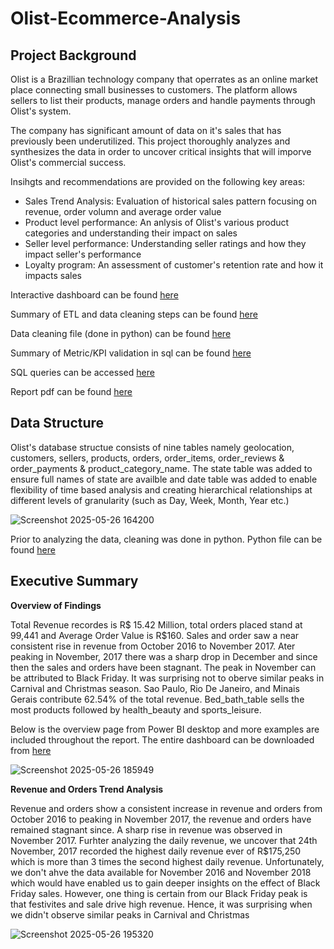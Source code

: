 # Olist-Ecommerce-Analysis

## Project Background
Olist is a Brazillian technology company that operrates as an online market place connecting small businesses to customers. The platform allows sellers to list their products, manage orders and handle payments through Olist's system.

The company has significant amount of data on it's sales that has previously been underutilized. This project thoroughly analyzes and synthesizes the data in order to uncover critical insights that will imporve Olist's commercial success.

Insihgts and recommendations are provided on the following key areas:

- Sales Trend Analysis: Evaluation of historical sales pattern focusing on revenue, order volumn and average order value
- Product level performance: An anlysis of Olist's various product categories and understanding their impact on sales
- Seller level performance: Understanding seller ratings and how they impact seller's performance
- Loyalty program: An assessment of customer's retention rate and how it impacts sales

Interactive dashboard can be found [here](Olist.pbix)

Summary of ETL and data cleaning steps can be found [here](ETL_and_data_cleaning_steps.pdf)

Data cleaning file (done in python) can be found [here](Data_Cleaning_Pandas.ipynb)

Summary of Metric/KPI validation in sql can be found [here](Data_metric_validation.pdf)

SQL queries can be accessed [here](Sql_validation.sql)

Report pdf can be found [here](Olist_report.pdf)


## Data Structure

Olist's database structue consists of nine tables namely geolocation, customers, sellers, products, orders, order_items, order_reviews & order_payments & product_category_name. The state table was added to ensure full names of state are availble and date table was added to enable flexibility of time based analysis and creating hierarchical relationships at different levels of granularity (such as Day, Week, Month, Year etc.)



![Screenshot 2025-05-26 164200](https://github.com/user-attachments/assets/9f75e785-07b6-4a46-93bc-8ba83006730e)

Prior to analyzing the data, cleaning was done in python. Python file can be found [here](Data_cleaning_pandas.pdf)

## Executive Summary

**Overview of Findings**

Total Revenue recordes is R$ 15.42 Million, total orders placed stand at 99,441 and Average Order Value is R$160. Sales and order saw a near consistent rise in revenue from October 2016 to November 2017. Ater peaking in November, 2017 there was a sharp drop in December and since then the sales and orders have been stagnant. The peak in November can be attributed to Black Friday. It was surprising not to oberve similar peaks in Carnival and Christmas season. Sao Paulo, Rio De Janeiro, and Minais Gerais contribute 62.54% of the total revenue. Bed_bath_table sells the most products followed by health_beauty and sports_leisure.

Below is the overview page from Power BI desktop and more examples are included throughout the report. The entire dashboard can be downloaded from [here](Olist.pbix)


![Screenshot 2025-05-26 185949](https://github.com/user-attachments/assets/e2c39b4a-f05c-4ffa-9615-558a2fde0d0c)

**Revenue and Orders Trend Analysis**

Revenue and orders show a consistent increase in revenue and orders from October 2016 to peaking in November 2017, the revenue and orders have remained stagnant since. A sharp rise in revenue was observed in November 2017. Furhter analyzing the daily revenue, we uncover that 24th November, 2017 recorded the highest daily revenue ever of R$175,250 which is more than 3 times the second highest daily revenue. Unfortunately, we don't ahve the data available for November 2016 and November 2018 which would have enabled us to gain deeper insights on the effect of Black Friday sales. However, one thing is certain from our Black Friday peak is that festivites and sale drive high revenue. Hence, it was surprising when we didn't observe similar peaks in Carnival and Christmas 

![Screenshot 2025-05-26 195320](https://github.com/user-attachments/assets/acea2d59-1657-417c-8c5f-679c8e1e6195)



